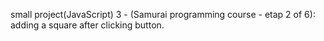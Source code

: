 small project(JavaScript) 3 - (Samurai programming course - etap 2 of 6): adding a square after clicking button.
